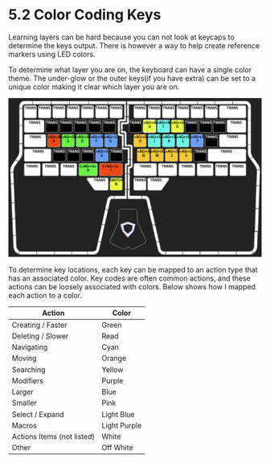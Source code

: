 # 5.2 Color Coding Keys



Learning layers can be hard because you can not look at keycaps to determine the keys output. There is however a way to help create reference markers using LED colors.&#x20;

To determine what layer you are on, the keyboard can have a single color theme. The under-glow or the outer keys(if you have extra) can be set to a unique color making it clear which layer you are on.&#x20;

![The under-glow and outer keys have a unique white theme.](<../.gitbook/assets/Screen Shot 2022-03-13 at 11.27.29 AM.png>)

To determine key locations, each key can be mapped to an action type that has an associated color. Key codes are often common actions, and these actions can be loosely associated with colors. Below shows how I mapped each action to a color.

| Action                     | Color        |
| -------------------------- | ------------ |
| Creating / Faster          | Green        |
| Deleting / Slower          | Read         |
| Navigating                 | Cyan         |
| Moving                     | Orange       |
| Searching                  | Yellow       |
| Modifiers                  | Purple       |
| Larger                     | Blue         |
| Smaller                    | Pink         |
| Select / Expand            | Light Blue   |
| Macros                     | Light Purple |
| Actions Items (not listed) | White        |
| Other                      | Off White    |
